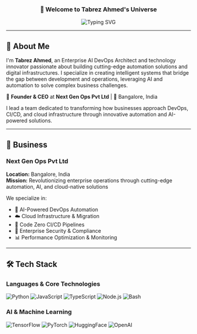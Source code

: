 <div align="center">

### 👋 Welcome to Tabrez Ahmed's Universe

<img src="https://readme-typing-svg.herokuapp.com?font=Orbitron&size=24&pause=800&color=31F1EF&width=700&lines=Enterprise+AI+DevOps+Architect;Building+Next+Gen+Digital+Solutions;Python+%7C+JavaScript+%7C+AI+%7C+Automation;Code+Zero+CI%2FCD+Innovation" alt="Typing SVG" />

</div>

---

## 🚀 About Me

I'm **Tabrez Ahmed**, an Enterprise AI DevOps Architect and technology innovator passionate about building cutting-edge automation solutions and digital infrastructures. I specialize in creating intelligent systems that bridge the gap between development and operations, leveraging AI and automation to solve complex business challenges.

🏢 **Founder & CEO** at **Next Gen Ops Pvt Ltd** | 📍 Bangalore, India

I lead a team dedicated to transforming how businesses approach DevOps, CI/CD, and cloud infrastructure through innovative automation and AI-powered solutions.

---

## 💼 Business

### Next Gen Ops Pvt Ltd

**Location:** Bangalore, India  
**Mission:** Revolutionizing enterprise operations through cutting-edge automation, AI, and cloud-native solutions

We specialize in:
- 🤖 AI-Powered DevOps Automation
- ☁️ Cloud Infrastructure & Migration
- 🔄 Code Zero CI/CD Pipelines
- 🔐 Enterprise Security & Compliance
- 📊 Performance Optimization & Monitoring

---

## 🛠️ Tech Stack

### Languages & Core Technologies

![Python](https://img.shields.io/badge/Python-3776AB?style=for-the-badge&logo=python&logoColor=white)
![JavaScript](https://img.shields.io/badge/JavaScript-F7DF1E?style=for-the-badge&logo=javascript&logoColor=black)
![TypeScript](https://img.shields.io/badge/TypeScript-3178C6?style=for-the-badge&logo=typescript&logoColor=white)
![Node.js](https://img.shields.io/badge/Node.js-339933?style=for-the-badge&logo=nodedotjs&logoColor=white)
![Bash](https://img.shields.io/badge/Bash-4EAA25?style=for-the-badge&logo=gnubash&logoColor=white)

### AI & Machine Learning

![TensorFlow](https://img.shields.io/badge/TensorFlow-FF6F00?style=for-the-badge&logo=tensorflow&logoColor=white)
![PyTorch](https://img.shields.io/badge/PyTorch-EE4C2C?style=for-the-badge&logo=pytorch&logoColor=white)
![HuggingFace](https://img.shields.io/badge/HuggingFace-FCC624?style=for-the-badge&logo=huggingface&logoColor=black)
![OpenAI](https://img.shields.io/badge/OpenAI-412991?style=for-the-badge&logo=openai&logoColor=white)
